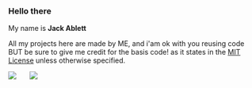 ### Hello there 
My name is **Jack Ablett**

All my projects here are made by ME, and i'am ok with you reusing code BUT be sure to give me credit for the basis code! as it states in the [MIT License](https://opensource.org/licenses/MIT) unless otherwise specified.

![](https://github-readme-stats.vercel.app/api?username=jackablett&show_icons=true&include_all_commits=true&theme=dark)⠀ㅤ ![](https://github-readme-stats.vercel.app/api/top-langs/?username=jackablett&layout=default&theme=dark)
